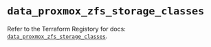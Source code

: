 # `data_proxmox_zfs_storage_classes`

Refer to the Terraform Registory for docs: [`data_proxmox_zfs_storage_classes`](https://www.terraform.io/docs/providers/proxmox/d/zfs_storage_classes).
